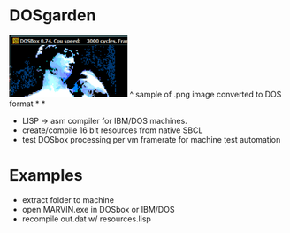 # DOSgarden

![sample](https://github.com/olewhalehunter/dosgarden/blob/master/example.png?raw=true)
^ sample of .png image converted to DOS format
*
*
* LISP -> asm compiler for IBM/DOS machines.
* create/compile 16 bit resources from native SBCL
* test DOSbox processing per vm framerate for machine test automation

# Examples

* extract folder to machine
* open MARVIN.exe in DOSbox or IBM/DOS
* recompile out.dat w/ resources.lisp